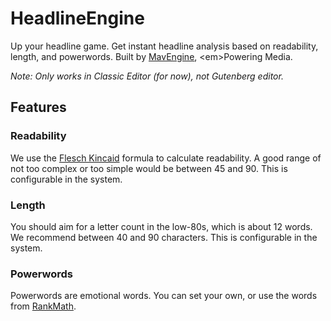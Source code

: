 # HeadlineEngine

Up your headline game. Get instant headline analysis based on readability, length, and powerwords. Built by [MavEngine](https://mavengine.com), &lt;em&gt;Powering Media.

_Note: Only works in Classic Editor (for now), not Gutenberg editor._

## Features

### Readability

We use the [Flesch Kincaid](https://en.wikipedia.org/wiki/Flesch%E2%80%93Kincaid_readability_tests) formula to calculate readability. A good range of not too complex or too simple would be between 45 and 90. This is configurable in the system.

### Length

You should aim for a letter count in the low-80s, which is about 12 words. We recommend between 40 and 90 characters. This is configurable in the system.

### Powerwords

Powerwords are emotional words. You can set your own, or use the words from [RankMath](https://rankmath.com/blog/power-words/).
